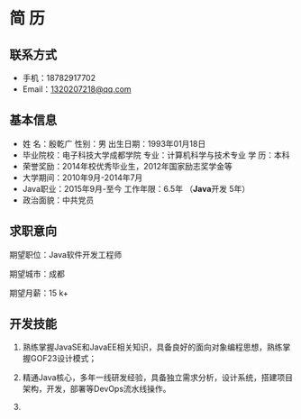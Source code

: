 #                                                      简 历

## 联系方式

- 手机：18782917702
- Email：1320207218@qq.com

## 基本信息

- 姓 名：殷乾广         								  性别：男                                               出生日期：1993年01月18日
- 毕业院校：电子科技大学成都学院         专业：计算机科学与技术专业             学 历：本科    
- 荣誉奖励：2014年校优秀毕业生，2012年国家励志奖学金等                       
- 大学期间：2010年9月-2014年7月
- Java职业：2015年9月-至今               工作年限：6.5年 （**Java**开发 5年）
- 政治面貌：中共党员          							

## 求职意向

期望职位：Java软件开发工程师

期望城市：成都

期望月薪：15 k+ 

## 开发技能

1.  熟练掌握JavaSE和JavaEE相关知识，具备良好的面向对象编程思想，熟练掌握GOF23设计模式；

2.  精通Java核心，多年一线研发经验，具备独立需求分析，设计系统，搭建项目架构，开发，部署等DevOps流水线操作。

3.  

   



